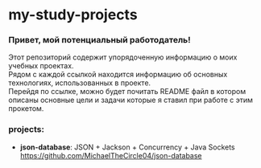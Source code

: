 # my-study-projects

### Привет, мой потенциальный работодатель!  

Этот репозиторий содержит упорядоченную информацию о моих учебных проектах.   
Рядом с каждой ссылкой находится информацию об основных технологиях, использованных в проекте.   
Перейдя по ссылке, можно будет почитать README файл в котором описаны основные цели и задачи которые я ставил при работе с этим прокетом.

### projects:

  - **json-database**: JSON + Jackson + Concurrency + Java Sockets https://github.com/MichaelTheCircle04/json-database

